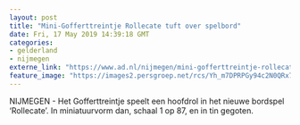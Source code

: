 ```yaml
---
layout: post
title: "Mini-Gofferttreintje Rollecate tuft over spelbord"
date: Fri, 17 May 2019 14:39:18 GMT
categories: 
- gelderland 
- nijmegen 
externe_link: "https://www.ad.nl/nijmegen/mini-gofferttreintje-rollecate-tuft-over-spelbord~a84bbbdb/"
feature_image: "https://images2.persgroep.net/rcs/Yh_m7DPRPGy94c2N0QRx7Xq8x-4/diocontent/148525203/_fitwidth/400/?appId=21791a8992982cd8da851550a453bd7f&quality=0.7"
---
```


NIJMEGEN - Het Gofferttreintje speelt een hoofdrol in het nieuwe bordspel ‘Rollecate’. In miniatuurvorm dan, schaal 1 op 87, en in tin gegoten.
